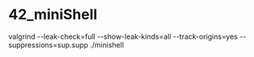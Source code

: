 # 42_miniShell

valgrind --leak-check=full --show-leak-kinds=all --track-origins=yes --suppressions=sup.supp ./minishell
